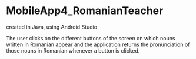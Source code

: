 # MobileApp4_RomanianTeacher
created in Java, using Android Studio

The user clicks on the different buttons of the screen on which nouns written in Romanian appear and the application returns the pronunciation of those nouns in Romanian whenever a button is clicked.
